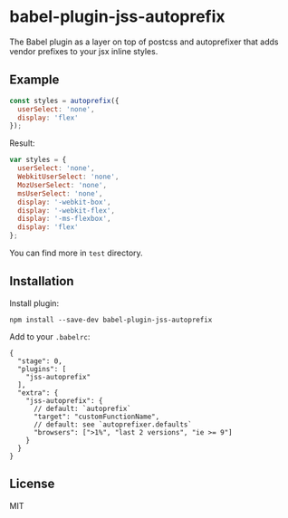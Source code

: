 # babel-plugin-jss-autoprefix

The Babel plugin as a layer on top of postcss and autoprefixer that adds vendor prefixes to your jsx inline styles.

## Example

```javascript
const styles = autoprefix({
  userSelect: 'none',
  display: 'flex'
});
```

Result:

```javascript
var styles = {
  userSelect: 'none',
  WebkitUserSelect: 'none',
  MozUserSelect: 'none',
  msUserSelect: 'none',
  display: '-webkit-box',
  display: '-webkit-flex',
  display: '-ms-flexbox',
  display: 'flex'
};
```

You can find more in `test` directory.

## Installation

Install plugin:
```
npm install --save-dev babel-plugin-jss-autoprefix
```

Add to your `.babelrc`:

```
{
  "stage": 0,
  "plugins": [
    "jss-autoprefix"
  ],
  "extra": {
    "jss-autoprefix": {
      // default: `autoprefix`
      "target": "customFunctionName",
      // default: see `autoprefixer.defaults`
      "browsers": [">1%", "last 2 versions", "ie >= 9"]
    }
  }
}
```

## License

MIT
